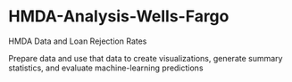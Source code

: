 # HMDA-Analysis-Wells-Fargo
HMDA Data and Loan Rejection Rates

Prepare data and use that data to create visualizations, generate summary statistics, and evaluate machine-learning predictions
